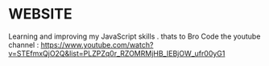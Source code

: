 # WEBSITE

Learning and improving my JavaScript skills . thats to Bro Code the youtube channel :
https://www.youtube.com/watch?v=STEfmxQjO2Q&list=PLZPZq0r_RZOMRMjHB_IEBjOW_ufr00yG1
